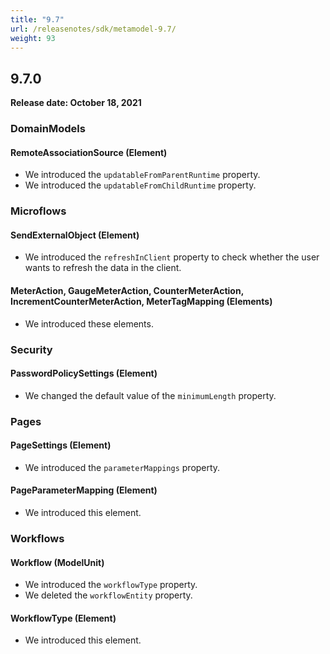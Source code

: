 ```yaml
---
title: "9.7"
url: /releasenotes/sdk/metamodel-9.7/
weight: 93
---
```


## 9.7.0

**Release date: October 18, 2021**

### DomainModels

#### RemoteAssociationSource (Element)

* We introduced the `updatableFromParentRuntime` property. 
* We introduced the `updatableFromChildRuntime` property. 

### Microflows

#### SendExternalObject (Element)

* We introduced the `refreshInClient` property to check whether the user wants to refresh the data in the client.

#### MeterAction, GaugeMeterAction, CounterMeterAction, IncrementCounterMeterAction, MeterTagMapping (Elements)

* We introduced these elements.

### Security

#### PasswordPolicySettings (Element)

* We changed the default value of the `minimumLength` property.

### Pages

#### PageSettings (Element)

* We introduced the `parameterMappings` property. 

#### PageParameterMapping (Element)

* We introduced this element. 

### Workflows

#### Workflow (ModelUnit)

* We introduced the `workflowType` property. 
* We deleted the `workflowEntity` property. 

#### WorkflowType (Element)

* We introduced this element. 
